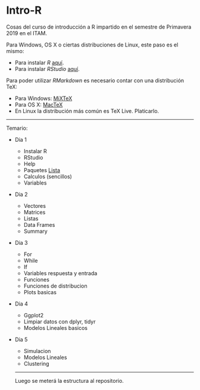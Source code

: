 # Intro-R
Cosas del curso de introducción a R impartido en el semestre de Primavera 2019 en el ITAM.

Para Windows, OS X o ciertas distribuciones de Linux, este paso es el mismo:

- Para instalar *R* [aquí](https://cran.itam.mx/).
- Para instalar *RStudio* [aquí](https://www.rstudio.com/products/rstudio/download/#download).

Para poder utilizar *RMarkdown* es necesario contar con una distribución TeX:

- Para Windows: [MiXTeX](https://miktex.org/download)
- Para OS X: [MacTeX](http://www.tug.org/mactex/downloading.html)
- En Linux la distribución más común es TeX Live. Platicarlo.

---

Temario: 

- Dia 1
  * Instalar R 
  * RStudio
  * Help
  * Paquetes [Lista](https://cran.r-project.org/web/packages/available_packages_by_name.html)
  * Calculos (sencillos)
  * Variables
- Dia 2 
  * Vectores
  * Matrices
  * Listas
  * Data Frames 
  * Summary
- Dia 3
  * For
  * While
  * If
  * Variables respuesta y entrada
  * Funciones
  * Funciones de distribucion
  * Plots basicas
- Dia 4
  * Ggplot2
  * Limpiar datos con dplyr, tidyr
  * Modelos Lineales basicos
- Dia 5 
  * Simulacion
  * Modelos Lineales 
  * Clustering
  
  ---
  
  Luego se meterá la estructura al repositorio.

